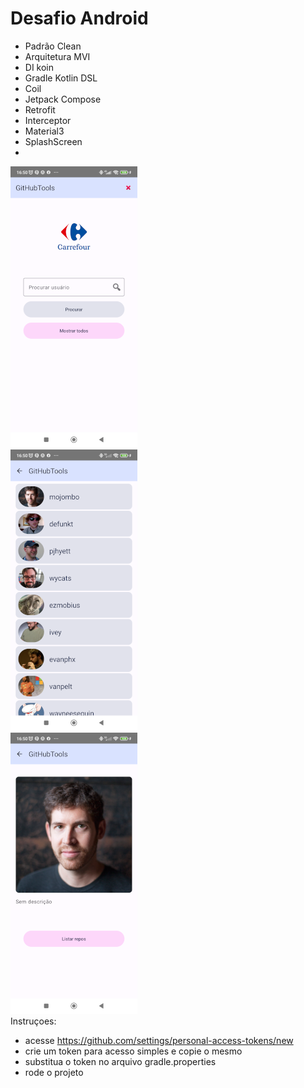 

# Desafio Android

- Padrão Clean
- Arquitetura MVI
- DI koin
- Gradle Kotlin DSL
- Coil
- Jetpack Compose
- Retrofit
- Interceptor
- Material3
- SplashScreen
-

![Home](img/home.png)    
![List](img/list.png)  
![User](img/user.png)  
Instruçoes:
- acesse https://github.com/settings/personal-access-tokens/new
- crie um token para acesso simples e copie o mesmo
- substitua o token no arquivo gradle.properties
- rode o projeto  
  
